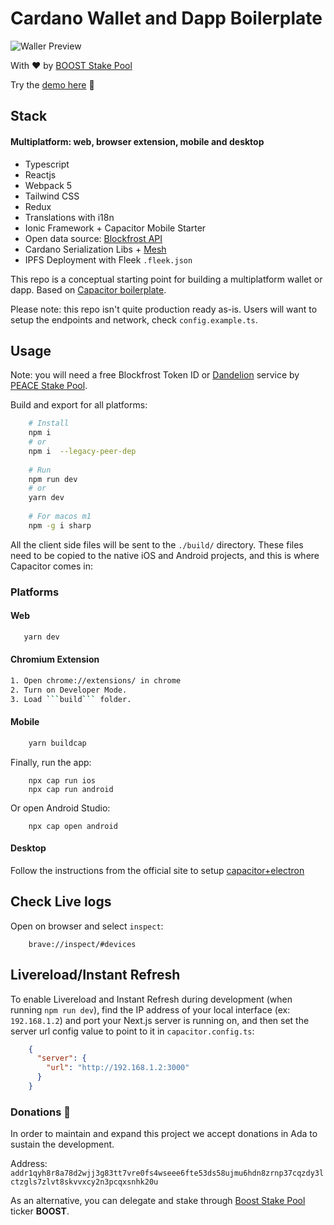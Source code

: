 
# Cardano Wallet and Dapp Boilerplate

![Waller Preview](boost-wallet-preview.gif)

With ❤️ by [BOOST Stake Pool](https://twitter.com/BoostPool)

Try the [demo here](https://demo-wallet.boostpool.io/) 🚀


## Stack
#### Multiplatform: web, browser extension, mobile and desktop
- Typescript
- Reactjs
- Webpack 5 
- Tailwind CSS
- Redux
- Translations with i18n
- Ionic Framework + Capacitor Mobile Starter
- Open data source: [Blockfrost API](https://docs.blockfrost.io/)
- Cardano Serialization Libs + [Mesh](https://mesh.martify.io/)
- IPFS Deployment with Fleek ```.fleek.json```

This repo is a conceptual starting point for building a multiplatform wallet or dapp. Based on [Capacitor boilerplate](https://github.com/rendyproklamanta/react-webpack-capacitor).

Please note: this repo isn't quite production ready as-is. Users will want to setup the endpoints and network, check ``config.example.ts``.

## Usage

Note: you will need a free Blockfrost Token ID or [Dandelion](https://blockfrost-api.testnet.dandelion.link) service by [PEACE Stake Pool](https://twitter.com/repsistance).

Build and export for all platforms:
```bash
    # Install
    npm i 
    # or
    npm i  --legacy-peer-dep
     
    # Run
    npm run dev
    # or
    yarn dev
    
    # For macos m1
    npm -g i sharp
```

All the client side files will be sent to the `./build/` directory. These files need to be copied to the native iOS and Android projects, and this is where Capacitor comes in:

### Platforms

#### Web
```bash
   yarn dev
```

#### Chromium Extension
```bash
1. Open chrome://extensions/ in chrome
2. Turn on Developer Mode.
3. Load ```build``` folder.
```

#### Mobile
```bash
    yarn buildcap
```

Finally, run the app:
```
    npx cap run ios
    npx cap run android
```

Or open Android Studio:
```
    npx cap open android
```
#### Desktop
Follow the instructions from the official site to setup [capacitor+electron](https://capacitor-community.github.io/electron/)
## Check Live logs
Open on browser and select ```inspect```:
```
    brave://inspect/#devices
```

## Livereload/Instant Refresh

To enable Livereload and Instant Refresh during development (when running `npm run dev`), find the IP address of your local interface (ex: `192.168.1.2`) and port your Next.js server is running on, and then set the server url config value to point to it in `capacitor.config.ts`:
```json
    {
      "server": {
        "url": "http://192.168.1.2:3000"
      }
    }
```

### Donations 🙏
In order to maintain and expand this project we accept donations in Ada to sustain the development.

Address: ```addr1qyh8r8a78d2wjj3g83tt7vre0fs4wseee6fte53ds58ujmu6hdn8zrnp37cqzdy3lctzgls7zlvt8skvvxcy2n3pcqxsnhk20u```

As an alternative, you can delegate and stake through [Boost Stake Pool](https://pooltool.io/pool/6b5179aee4db62de5bec35029e4c9b02145366acfec872f1594924db/epochs) ticker **BOOST**.
